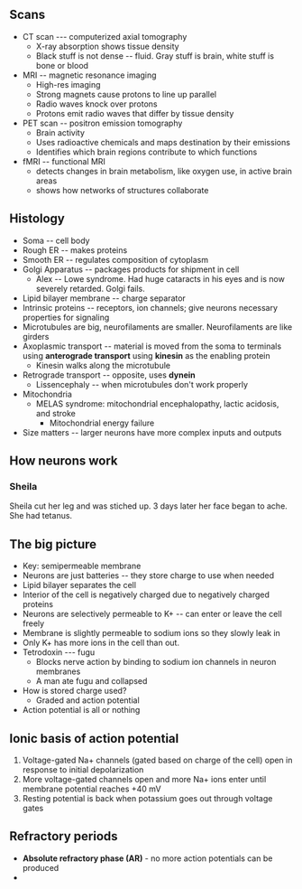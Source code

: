 ## Scans
* CT scan --- computerized axial tomography
  * X-ray absorption shows tissue density
  * Black stuff is not dense -- fluid. Gray stuff is brain, white stuff is bone or blood
* MRI -- magnetic resonance imaging
  * High-res imaging
  * Strong magnets cause protons to line up parallel
  * Radio waves knock over protons
  * Protons emit radio waves that differ by tissue density
* PET scan -- positron emission tomography
  * Brain activity
  * Uses radioactive chemicals and maps destination by their emissions
  * Identifies which brain regions contribute to which functions
* fMRI -- functional MRI
  * detects changes in brain metabolism, like oxygen use, in active brain areas
  * shows how networks of structures collaborate

## Histology
* Soma -- cell body
* Rough ER -- makes proteins
* Smooth ER -- regulates composition of cytoplasm
* Golgi Apparatus -- packages products for shipment in cell
  * Alex -- Lowe syndrome. Had huge cataracts in his eyes and is now severely retarded. Golgi fails.
* Lipid bilayer membrane -- charge separator
* Intrinsic proteins -- receptors, ion channels; give neurons necessary properties for signaling
* Microtubules are big, neurofilaments are smaller. Neurofilaments are like girders
* Axoplasmic transport -- material is moved from the soma to terminals using **anterograde transport** using **kinesin** as the enabling protein
  * Kinesin walks along the microtubule
* Retrograde transport -- opposite, uses **dynein**
  * Lissencephaly -- when microtubules don't work properly
* Mitochondria
  * MELAS syndrome: mitochondrial encephalopathy, lactic acidosis, and stroke
    * Mitochondrial energy failure
* Size matters -- larger neurons have more complex inputs and outputs

## How neurons work

### Sheila
Sheila cut her leg and was stiched up. 3 days later her face began to ache. She had tetanus.

## The big picture
* Key: semipermeable membrane
* Neurons are just batteries -- they store charge to use when needed
* Lipid bilayer separates the cell
* Interior of the cell is negatively charged due to negatively charged proteins
* Neurons are selectively permeable to K+ -- can enter or leave the cell freely
* Membrane is slightly permeable to sodium ions so they slowly leak in
* Only K+ has more ions in the cell than out.
* Tetrodoxin --- fugu
  * Blocks nerve action by binding to sodium ion channels in neuron membranes
  * A man ate fugu and collapsed
* How is stored charge used?
  * Graded and action potential
* Action potential is all or nothing

## Ionic basis of action potential
1. Voltage-gated Na+ channels (gated based on charge of the cell) open in response to initial depolarization
2. More voltage-gated channels open and more Na+ ions enter until membrane potential reaches +40 mV
3. Resting potential is back when potassium goes out through voltage gates

## Refractory periods
* **Absolute refractory phase (AR)** - no more action potentials can be produced
*


